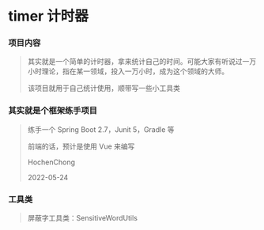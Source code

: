 # timer 计时器
### 项目内容
> 其实就是一个简单的计时器，拿来统计自己的时间。可能大家有听说过一万小时理论，指在某一领域，投入一万小时，成为这个领域的大师。
> 
> 该项目就用于自己统计使用，顺带写一些小工具类

### 其实就是个框架练手项目
> 练手一个 Spring Boot 2.7，Junit 5，Gradle 等
> 
> 前端的话，预计是使用 Vue 来编写
> 
> HochenChong
> 
> 2022-05-24

### 工具类
> 屏蔽字工具类：SensitiveWordUtils

